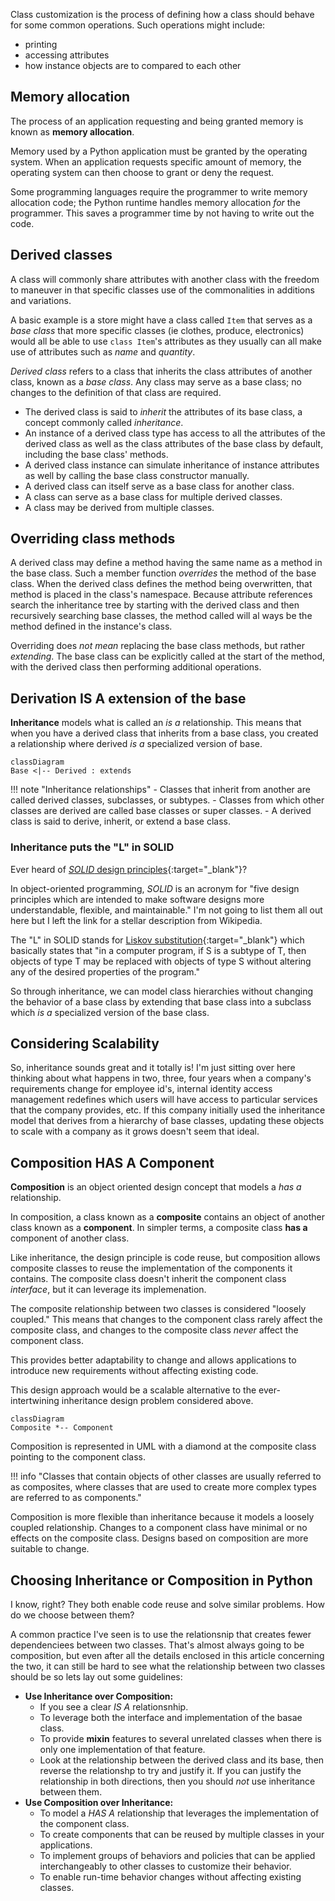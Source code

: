 Class customization is the process of defining how a class should behave for some common operations. Such operations might include:

- printing
- accessing attributes
- how instance objects are to compared to each other

## Memory allocation

The process of an application requesting and being granted memory is known as **memory allocation**.

Memory used by a Python application must be granted by the operating system. When an application requests specific amount of memory, the operating system can then choose to grant or deny the request. 

Some programming languages require the programmer to write memory allocation code; the Python runtime handles memory allocation _for_ the programmer. This saves a programmer time by not having to write out the code. 

## Derived classes

A class will commonly share attributes with another class with the freedom to maneuver in that specific classes use of the commonalities in additions and variations.

A basic example is a store might have a class called `Item` that serves as a _base class_ that more specific classes (ie clothes, produce, electronics) would all be able to use `class Item`'s attributes as they usually can all make use of attributes such as _name_ and _quantity_.

_Derived class_ refers to a class that inherits the class attributes of another class, known as a _base class_. Any class may serve as a base class; no changes to the definition of that class are required.

- The derived class is said to _inherit_ the attributes of its base class, a concept commonly called _inheritance_.
- An instance of a derived class type has access to all the attributes of the derived class as well as the class attributes of the base class by default, including the base class' methods.
- A derived class instance can simulate inheritance of instance attributes as well by calling the base class constructor manually.
- A derived class can itself serve as a base class for another class.
- A class can serve as a base class for multiple derived classes.
- A class may be derived from multiple classes.

## Overriding class methods

A derived class may define a method having the same name as a method in the base class. Such a member function _overrides_ the method of the base class. When the derived class defines the method being overwritten, that method is placed in the class's namespace. Because attribute references search the inheritance tree by starting with the derived class and then recursively searching base classes, the method called will al ways be the method defined in the instance's class.

Overriding does _not mean_ replacing the base class methods, but rather _extending_. The base class can be explicitly called at the start of the method, with the derived class then performing additional operations.

## Derivation IS A extension of the base

**Inheritance** models what is called an _is a_ relationship. This means that when you have a derived class that inherits from a base class, you created a relationship where derived _is a_ specialized version of base. 

``` mermaid
classDiagram
Base <|-- Derived : extends
```

!!! note "Inheritance relationships"
    - Classes that inherit from another are called derived classes, subclasses, or subtypes.
    - Classes from which other classes are derived are called base classes or super classes.
    - A derived class is said to derive, inherit, or extend a base class.

### Inheritance puts the "L" in SOLID

Ever heard of [_SOLID_ design principles](https://en.wikipedia.org/wiki/SOLID){:target="\_blank"}? 

In object-oriented programming, _SOLID_ is an acronym for "five design principles which are intended to make software designs more understandable, flexible, and maintainable." I'm not going to list them all out here but I left the link for a stellar description from Wikipedia. 

The "L" in SOLID stands for [Liskov substitution](https://en.wikipedia.org/wiki/Liskov_substitution_principle){:target="\_blank"} which basically states that "in a computer program, if S is a subtype of T, then objects of type T may be replaced with objects of type S without altering any of the desired properties of the program."

So through inheritance, we can model class hierarchies without changing the behavior of a base class by extending that base class into a subclass which _is a_ specialized version of the base class.

## Considering Scalability

So, inheritance sounds great and it totally is! I'm just sitting over here thinking about what happens in two, three, four years when a company's requirements change for employee id's, internal identity access management redefines which users will have access to particular services that the company provides, etc. If this company  initially used the inheritance model that derives from a hierarchy of base classes, updating these objects to scale with a company as it grows doesn't seem that ideal.

## Composition HAS A Component

**Composition** is an object oriented design concept that models a _has a_ relationship. 

In composition, a class known as a **composite** contains an object of another class known as a **component**. In simpler terms, a composite class **has a** component of another class. 

Like inheritance, the design principle is code reuse, but composition allows composite classes to reuse the implementation of the components it contains. The composite class doesn't inherit the component class _interface_, but it can leverage its implemenation. 

The composite relationship between two classes is considered "loosely coupled." This means that changes to the component class rarely affect the composite class, and changes to the composite class _never_ affect the component class. 

This provides better adaptability to change and allows applications to introduce new requirements without affecting existing code. 

This design approach would be a scalable alternative to the ever-intertwining inheritance design problem considered above.

``` mermaid
classDiagram
Composite *-- Component
```

Composition is represented in UML with a diamond at the composite class pointing to the component class.

!!! info "Classes that contain objects of other classes are usually referred to as composites, where classes that are used to create more complex types are referred to as components."

Composition is more flexible than inheritance because it models a loosely coupled relationship. Changes to a component class have minimal or no effects on the composite class. Designs based on composition are more suitable to change. 

## Choosing Inheritance or Composition in Python

I know, right? They both enable code reuse and solve similar problems. How do we choose between them? 

A common practice I've seen is to use the relationsnip that creates fewer dependenciees between two classes. That's almost always going to be composition, but even after all the details enclosed in this article concerning the two, it can still be hard to see what the relationship between two classes should be so lets lay out some guidelines:

- **Use Inheritance over Composition:**
    - If you see a clear _IS A_ relationsnhip.
    - To leverage both the interface and implementation of the basae class.
    - To provide **mixin** features to several unrelated classes when there is only one implementation of that feature.
    - Look at the relationship between the derived class and its base, then reverse the relationshp to try and justify it. If you can justify the relationship in both directions, then you should _not_ use inheritance between them.
- **Use Composition over Inheritance:**
    - To model a _HAS A_ relationship that leverages the implementation of the component class.
    - To create components that can be reused by multiple classes in your applications.
    - To implement groups of behaviors and policies that can be applied interchangeably to other classes to customize their behavior.
    - To enable run-time behavior changes without affecting existing classes.


